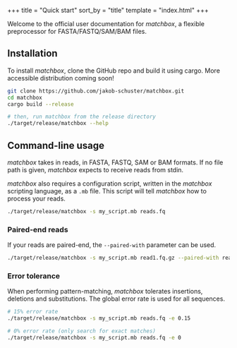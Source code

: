 +++
title = "Quick start"
sort_by = "title"
template = "index.html"
+++

Welcome to the official user documentation for *matchbox*, a flexible preprocessor for FASTA/FASTQ/SAM/BAM files.

## Installation

To install *matchbox*, clone the GitHub repo and build it using cargo. More accessible distribution coming soon!

```bash
git clone https://github.com/jakob-schuster/matchbox.git
cd matchbox
cargo build --release

# then, run matchbox from the release directory
./target/release/matchbox --help
```

## Command-line usage

*matchbox* takes in reads, in FASTA, FASTQ, SAM or BAM formats. If no file path is given, *matchbox* expects to receive reads from stdin.

*matchbox* also requires a configuration script, written in the *matchbox* scripting language, as a `.mb` file. This script will tell *matchbox* how to process your reads.

```bash
./target/release/matchbox -s my_script.mb reads.fq
```

### Paired-end reads

If your reads are paired-end, the `--paired-with` parameter can be used.

```bash
./target/release/matchbox -s my_script.mb read1.fq.gz --paired-with read2.fq.gz
```

### Error tolerance

When performing pattern-matching, *matchbox* tolerates insertions, deletions and substitutions. The global error rate is used for all sequences. 

```bash
# 15% error rate
./target/release/matchbox -s my_script.mb reads.fq -e 0.15

# 0% error rate (only search for exact matches)
./target/release/matchbox -s my_script.mb reads.fq -e 0
```